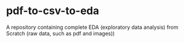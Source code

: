 # pdf-to-csv-to-eda
A repository containing complete EDA (exploratory data analysis) from Scratch (raw data, such as pdf and images))
